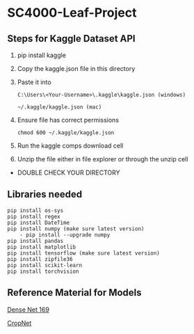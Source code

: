 # SC4000-Leaf-Project

## Steps for Kaggle Dataset API
1. pip install kaggle
2. Copy the kaggle.json file in this directory
3. Paste it into
    ```
    C:\Users\<Your-Username>\.kaggle\kaggle.json (windows)
    ```
    ```
    ~/.kaggle/kaggle.json (mac)
    ```

4. Ensure file has correct permissions
    ```
    chmod 600 ~/.kaggle/kaggle.json
    ```

5. Run the kaggle comps download cell
6. Unzip the file either in file explorer or through the unzip cell
  - DOUBLE CHECK YOUR DIRECTORY

## Libraries needed
```
pip install os-sys
pip install regex
pip install DateTime
pip install numpy (make sure latest version)
    - pip install --upgrade numpy
pip install pandas
pip install matplotlib
pip install tensorflow (make sure latest version)
pip install zipfile36
pip install scikit-learn
pip install torchvision
```

## Reference Material for Models
[Dense Net 169](https://pytorch.org/vision/main/models/generated/torchvision.models.densenet169.html#torchvision.models.densenet169)

[CropNet](https://www.tensorflow.org/hub/tutorials/cropnet_cassava)
